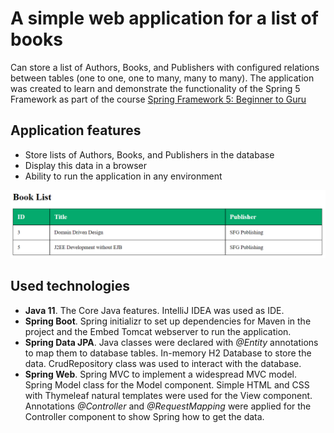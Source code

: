 # A simple web application for a list of books
Can store a list of Authors, Books, and Publishers with configured relations between tables (one to one, one to many, many to many). The application was created to learn and demonstrate the functionality of the Spring 5 Framework as part of the course [Spring Framework 5: Beginner to Guru](https://www.udemy.com/course/spring-framework-5-beginner-to-guru/)

## Application features
- Store lists of Authors, Books, and Publishers in the database
- Display this data in a browser
- Ability to run the application in any environment
  
![Application screenshot](images/booklist.png)

## Used technologies
- **Java 11**. The Core Java features. IntelliJ IDEA was used as IDE.
- **Spring Boot**. Spring initializr to set up dependencies for Maven in the project and the Embed Tomcat webserver to run the application.
- **Spring Data JPA**. Java classes were declared with *@Entity* annotations to map them to database tables. In-memory H2 Database to store the data. CrudRepository class was used to interact with the database.
- **Spring Web**. Spring MVC to implement a widespread MVC model. Spring Model class for the Model component. Simple HTML and CSS with Thymeleaf natural templates were used for the View component. Annotations *@Controller* and *@RequestMapping* were applied for the Controller component to show Spring how to get the data.
